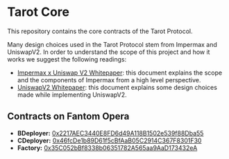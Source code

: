# Tarot Core

This repository contains the core contracts of the Tarot Protocol.

Many design choices used in the Tarot Protocol stem from Impermax and UniswapV2. In order to understand the scope of this project and how it works we suggest the following readings:

- [Impermax x Uniswap V2 Whitepaper](https://impermax.finance/Whitepaper-Impermax-UniswapV2.pdf 'Impermax x Uniswap V2 Whitepaper'): this document explains the scope and the components of Impermax from a high level perspective.
- [UniswapV2 Whitepaper](https://uniswap.org/whitepaper.pdf 'UniswapV2 Whitepaper'): this document explains some design choices made while implementing UniswapV2.

## Contracts on Fantom Opera

- **BDeployer:** [0x2217AEC3440E8FD6d49A118B1502e539f88Dba55](https://ftmscan.com/address/0x2217aec3440e8fd6d49a118b1502e539f88dba55#code)
- **CDeployer:** [0x46fcDe1b89D61f5cBfAaB05C2914C367F8301F30](https://ftmscan.com/address/0x46fcde1b89d61f5cbfaab05c2914c367f8301f30#code)
- **Factory:** [0x35C052bBf8338b06351782A565aa9AaD173432eA](https://ftmscan.com/address/0x35c052bbf8338b06351782a565aa9aad173432ea#code)
